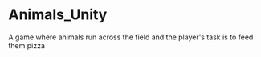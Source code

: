 # Animals_Unity
A game where animals run across the field and the player's task is to feed them pizza
